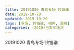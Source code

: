 ```yaml
---
title: 20191020 青岛专场 铃铛谱
date: 2019-10-20
updated: 2019-10-20
tags: [专场, 铃铛谱, 相声, 高峰]
categories: (2019)己亥年场次
---
```

20191020 青岛专场 铃铛谱